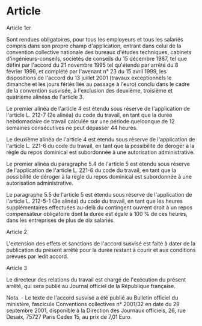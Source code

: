 # Article

  
 Article 1er  
  
 Sont rendues obligatoires, pour tous les employeurs et tous les salariés compris dans son propre champ d'application, entrant dans celui de la convention collective nationale des bureaux d'études techniques, cabinets d'ingénieurs-conseils, sociétés de conseils du 15 décembre 1987, tel que défini par l'accord du 21 novembre 1995 tel qu'étendu par arrêté du 8 février 1996, et complété par l'avenant n° 23 du 15 avril 1999, les dispositions de l'accord du 13 juillet 2001 (travaux exceptionnels le dimanche et les jours fériés liés au passage à l'euro) conclu dans le cadre de la convention susvisée, à l'exclusion des deuxième, troisième et quatrième alinéas de l'article 3.  
  
 Le premier alinéa de l'article 4 est étendu sous réserve de l'application de l'article L. 212-7 (2e alinéa) du code du travail, en tant que la durée hebdomadaire de travail calculée sur une période quelconque de 12 semaines consécutives ne peut dépasser 44 heures.  
  
 Le deuxième alinéa de l'article 4 est étendu sous réserve de l'application de l'article L. 221-6 du code du travail, en tant que la possibilité de déroger à la règle du repos dominical est subordonnée à une autorisation administrative.  
  
 Le premier alinéa du paragraphe 5.4 de l'article 5 est étendu sous réserve de l'application de l'article L. 221-6 du code du travail, en tant que la possibilité de déroger à la règle du repos dominical est subordonnée à une autorisation administrative.  
  
 Le paragraphe 5.5 de l'article 5 est étendu sous réserve de l'application de l'article L. 212-5-1 (3e alinéa) du code du travail, en tant que les heures supplémentaires effectuées au-delà du contingent ouvrent droit à un repos compensateur obligatoire dont la durée est égale à 100 % de ces heures, dans les entreprises de plus de dix salariés.  
  
 Article 2  
  
 L'extension des effets et sanctions de l'accord susvisé est faite à dater de la publication du présent arrêté pour la durée restant à courir et aux conditions prévues par ledit accord.  
  
 Article 3  
  
 Le directeur des relations du travail est chargé de l'exécution du présent arrêté, qui sera publié au Journal officiel de la République française.  
  
 Nota. - Le texte de l'accord susvisé a été publié au Bulletin officiel du ministère, fascicule Conventions collectives n° 2001/32 en date du 29 septembre 2001, disponible à la Direction des Journaux officiels, 26, rue Desaix, 75727 Paris Cedex 15, au prix de 7,01 Euro.  
